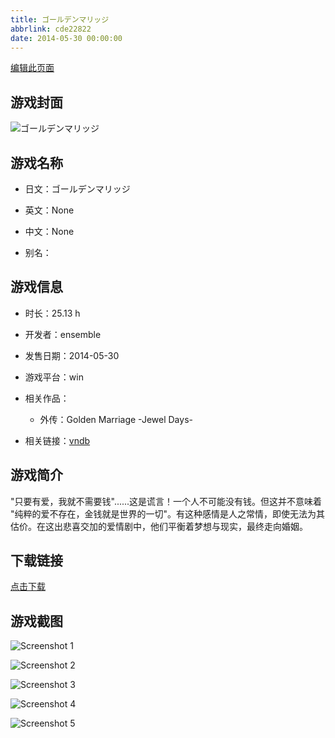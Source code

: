 ```yaml
---
title: ゴールデンマリッジ
abbrlink: cde22822
date: 2014-05-30 00:00:00
---
```

[编辑此页面](https://github.com/ACG-3/ADV3-source/blob/main/source/_posts/%E3%82%B4%E3%83%BC%E3%83%AB%E3%83%87%E3%83%B3%E3%83%9E%E3%83%AA%E3%83%83%E3%82%B8.md)

## 游戏封面

![ゴールデンマリッジ](https://pan.timero.xyz/d/onedrive/img_lib_001/%E3%82%B4%E3%83%BC%E3%83%AB%E3%83%87%E3%83%B3%E3%83%9E%E3%83%AA%E3%83%83%E3%82%B8_cover.avif)


## 游戏名称

- 日文：ゴールデンマリッジ
- 英文：None
- 中文：None

- 别名：


## 游戏信息

- 时长：25.13 h
- 开发者：ensemble
- 发售日期：2014-05-30
- 游戏平台：win
- 相关作品：
   - 外传：Golden Marriage -Jewel Days-

- 相关链接：[vndb](https://vndb.org/v14264)


## 游戏简介

"只要有爱，我就不需要钱"......这是谎言！一个人不可能没有钱。但这并不意味着 "纯粹的爱不存在，金钱就是世界的一切"。有这种感情是人之常情，即使无法为其估价。在这出悲喜交加的爱情剧中，他们平衡着梦想与现实，最终走向婚姻。




## 下载链接

[点击下载](https://pan.timero.xyz/onedrive/adv_lib_001/%E3%82%B4%E3%83%BC%E3%83%AB%E3%83%87%E3%83%B3%E3%83%9E%E3%83%AA%E3%83%83%E3%82%B8)


## 游戏截图


![Screenshot 1](https://pan.timero.xyz/d/onedrive/img_lib_001/%E3%82%B4%E3%83%BC%E3%83%AB%E3%83%87%E3%83%B3%E3%83%9E%E3%83%AA%E3%83%83%E3%82%B8_Screenshot_1.avif)

![Screenshot 2](https://pan.timero.xyz/d/onedrive/img_lib_001/%E3%82%B4%E3%83%BC%E3%83%AB%E3%83%87%E3%83%B3%E3%83%9E%E3%83%AA%E3%83%83%E3%82%B8_Screenshot_2.avif)

![Screenshot 3](https://pan.timero.xyz/d/onedrive/img_lib_001/%E3%82%B4%E3%83%BC%E3%83%AB%E3%83%87%E3%83%B3%E3%83%9E%E3%83%AA%E3%83%83%E3%82%B8_Screenshot_3.avif)

![Screenshot 4](https://pan.timero.xyz/d/onedrive/img_lib_001/%E3%82%B4%E3%83%BC%E3%83%AB%E3%83%87%E3%83%B3%E3%83%9E%E3%83%AA%E3%83%83%E3%82%B8_Screenshot_4.avif)

![Screenshot 5](https://pan.timero.xyz/d/onedrive/img_lib_001/%E3%82%B4%E3%83%BC%E3%83%AB%E3%83%87%E3%83%B3%E3%83%9E%E3%83%AA%E3%83%83%E3%82%B8_Screenshot_5.avif)

